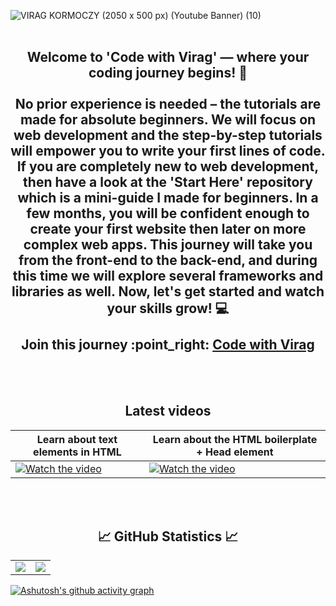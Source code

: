 ![VIRAG KORMOCZY (2050 x 500 px) (Youtube Banner) (10)](https://github.com/virag-ky/virag-ky/assets/79658534/5a47a954-2bf3-4916-b33d-19ca5451350d)
<br>
<br>
<h2 align="center"> 
Welcome to 'Code with Virag' — where your coding journey begins! 🚀 
 <br>
 <br>
No prior experience is needed – the tutorials are made for absolute beginners. We will focus on web development and the step-by-step tutorials will empower you to write your first lines of code. If you are completely new to web development, then have a look at the 'Start Here' repository which is a mini-guide I made for beginners. In a few months, you will be confident enough to create your first website then later on more complex web apps. This journey will take you from the front-end to the back-end, and during this time we will explore several frameworks and libraries as well. Now, let's get started and watch your skills grow! 💻
<br>
<br>Join this journey :point_right: <a href="https://www.youtube.com/@virag-ky">Code with Virag</a> 
</h2>
<br>
<br>
<h2 align="center">Latest videos</h2>

| Learn about text elements in HTML | Learn about the HTML boilerplate + Head element |
 |---|---|
| [![Watch the video](https://img.youtube.com/vi/uvz7kNjmCVw/hqdefault.jpg)](https://www.youtube.com/embed/uvz7kNjmCVw) | [![Watch the video](https://img.youtube.com/vi/q989wUBLq-4/hqdefault.jpg)](https://www.youtube.com/embed/q989wUBLq-4) |
 
<br>
<br>
<h2 align="center">
 📈 GitHub Statistics 📈
</h2>
<div><table><tr><td width="50%"><img src="https://github-readme-stats.vercel.app/api?username=virag-ky&show_icons=true&include_all_commits=true&hide_border=true&title_color=8c52ff&icon_color=fff6a8&text_color=fea8ff&bg_color=000"></td><td width="50%"><img src="https://github-readme-streak-stats.herokuapp.com?user=virag-ky&hide_border=true&ring=8c52ff&sideNums=fea8ff&stroke=fff6a8&background=000&sideLabels=fff6a8&dates=8c52ff&fire=fff6a8&currStreakLabel=fff6a8&currStreakNum=ffaaff&date_format=M%20j%5B%2C%20Y%5D"></td></tr></table></div>


[![Ashutosh's github activity graph](https://github-readme-activity-graph.vercel.app/graph?username=virag-ky&bg_color=000&color=fff6a8&line=8c52ff&point=fff6a8&area=true&hide_border=true)](https://github.com/ashutosh00710/github-readme-activity-graph)

